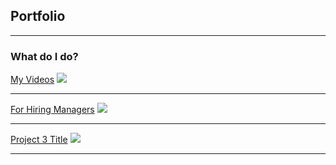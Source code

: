 ## Portfolio

---

### What do I do? 

[My Videos](/sample_page)
<img src="images/dummy_thumbnail.jpg?raw=true"/>

---
<a href="/Untitled%20presentation.pdf">For Hiring Managers</a>
<img src="images/dummy_thumbnail.jpg?raw=true"/>

---
[Project 3 Title](https://frc-events.firstinspires.org/2020/team/919/)
<img src="images/dummy_thumbnail.jpg?raw=true"/>

---




